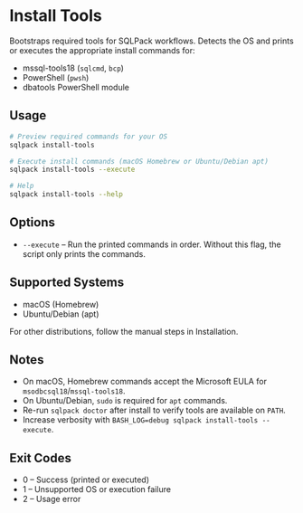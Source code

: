 # Install Tools

Bootstraps required tools for SQLPack workflows. Detects the OS and prints or executes the appropriate install commands for:
- mssql-tools18 (`sqlcmd`, `bcp`)
- PowerShell (`pwsh`)
- dbatools PowerShell module

## Usage

```bash
# Preview required commands for your OS
sqlpack install-tools

# Execute install commands (macOS Homebrew or Ubuntu/Debian apt)
sqlpack install-tools --execute

# Help
sqlpack install-tools --help
```

## Options
- `--execute` – Run the printed commands in order. Without this flag, the script only prints the commands.

## Supported Systems
- macOS (Homebrew)
- Ubuntu/Debian (apt)

For other distributions, follow the manual steps in Installation.

## Notes
- On macOS, Homebrew commands accept the Microsoft EULA for `msodbcsql18`/`mssql-tools18`.
- On Ubuntu/Debian, `sudo` is required for `apt` commands.
- Re-run `sqlpack doctor` after install to verify tools are available on `PATH`.
- Increase verbosity with `BASH_LOG=debug sqlpack install-tools --execute`.

## Exit Codes
- 0 – Success (printed or executed)
- 1 – Unsupported OS or execution failure
- 2 – Usage error

